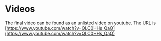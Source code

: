 # Videos

The final video can be found as an unlisted video on youtube. The URL is
[https://www.youtube.com/watch?v=QLC0HHs_QaQ](https://www.youtube.com/watch?v=QLC0HHs_QaQ)